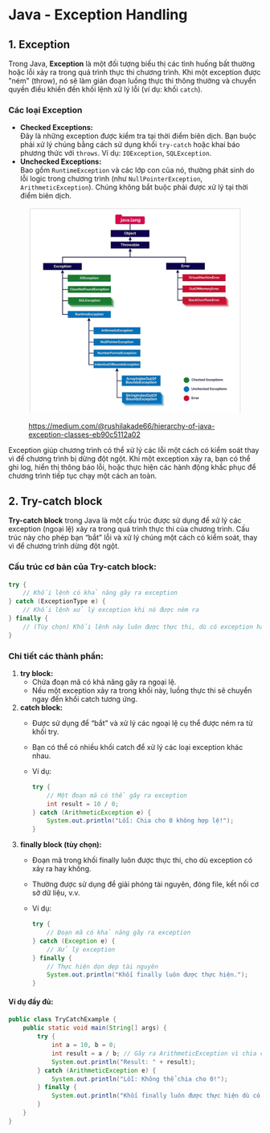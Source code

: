 # Java - Exception Handling

## 1. Exception

Trong Java, **Exception** là một đối tượng biểu thị các tình huống bất thường hoặc lỗi xảy ra trong quá trình thực thi chương trình. Khi một exception được "ném" (throw), nó sẽ làm gián đoạn luồng thực thi thông thường và chuyển quyền điều khiển đến khối lệnh xử lý lỗi (ví dụ: khối `catch`).

### Các loại Exception

* **Checked Exceptions:**\
  Đây là những exception được kiểm tra tại thời điểm biên dịch. Bạn buộc phải xử lý chúng bằng cách sử dụng khối `try-catch` hoặc khai báo phương thức với `throws`. Ví dụ: `IOException`, `SQLException`.
* **Unchecked Exceptions:**\
  Bao gồm `RuntimeException` và các lớp con của nó, thường phát sinh do lỗi logic trong chương trình (như `NullPointerException`, `ArithmeticException`). Chúng không bắt buộc phải được xử lý tại thời điểm biên dịch.

<figure><img src="../../.gitbook/assets/image (17).png" alt="Hierarchy of Java Exception classes" width="563"><figcaption><p><a href="https://medium.com/@rushilakade66/hierarchy-of-java-exception-classes-eb90c5112a02">https://medium.com/@rushilakade66/hierarchy-of-java-exception-classes-eb90c5112a02</a></p></figcaption></figure>

Exception giúp chương trình có thể xử lý các lỗi một cách có kiểm soát thay vì để chương trình bị dừng đột ngột. Khi một exception xảy ra, bạn có thể ghi log, hiển thị thông báo lỗi, hoặc thực hiện các hành động khắc phục để chương trình tiếp tục chạy một cách an toàn.

## 2. Try-catch block

**Try-catch block** trong Java là một cấu trúc được sử dụng để xử lý các exception (ngoại lệ) xảy ra trong quá trình thực thi của chương trình. Cấu trúc này cho phép bạn “bắt” lỗi và xử lý chúng một cách có kiểm soát, thay vì để chương trình dừng đột ngột.

### Cấu trúc cơ bản của Try-catch block:

```java
try {
    // Khối lệnh có khả năng gây ra exception
} catch (ExceptionType e) {
    // Khối lệnh xử lý exception khi nó được ném ra
} finally {
    // (Tùy chọn) Khối lệnh này luôn được thực thi, dù có exception hay không
}
```

### Chi tiết các thành phần:

1. **try block:**
   * Chứa đoạn mã có khả năng gây ra ngoại lệ.
   * Nếu một exception xảy ra trong khối này, luồng thực thi sẽ chuyển ngay đến khối catch tương ứng.
2. **catch block:**
   * Được sử dụng để “bắt” và xử lý các ngoại lệ cụ thể được ném ra từ khối try.
   * Bạn có thể có nhiều khối catch để xử lý các loại exception khác nhau.
   *   Ví dụ:

       ```java
       try {
           // Một đoạn mã có thể gây ra exception
           int result = 10 / 0;
       } catch (ArithmeticException e) {
           System.out.println("Lỗi: Chia cho 0 không hợp lệ!");
       }
       ```
3. **finally block (tùy chọn):**
   * Đoạn mã trong khối finally luôn được thực thi, cho dù exception có xảy ra hay không.
   * Thường được sử dụng để giải phóng tài nguyên, đóng file, kết nối cơ sở dữ liệu, v.v.
   *   Ví dụ:

       ```java
       try {
           // Đoạn mã có khả năng gây ra exception
       } catch (Exception e) {
           // Xử lý exception
       } finally {
           // Thực hiện dọn dẹp tài nguyên
           System.out.println("Khối finally luôn được thực hiện.");
       }
       ```

#### Ví dụ đầy đủ:

```java
public class TryCatchExample {
    public static void main(String[] args) {
        try {
            int a = 10, b = 0;
            int result = a / b; // Gây ra ArithmeticException vì chia cho 0
            System.out.println("Result: " + result);
        } catch (ArithmeticException e) {
            System.out.println("Lỗi: Không thể chia cho 0!");
        } finally {
            System.out.println("Khối finally luôn được thực hiện dù có exception hay không.");
        }
    }
}
```

